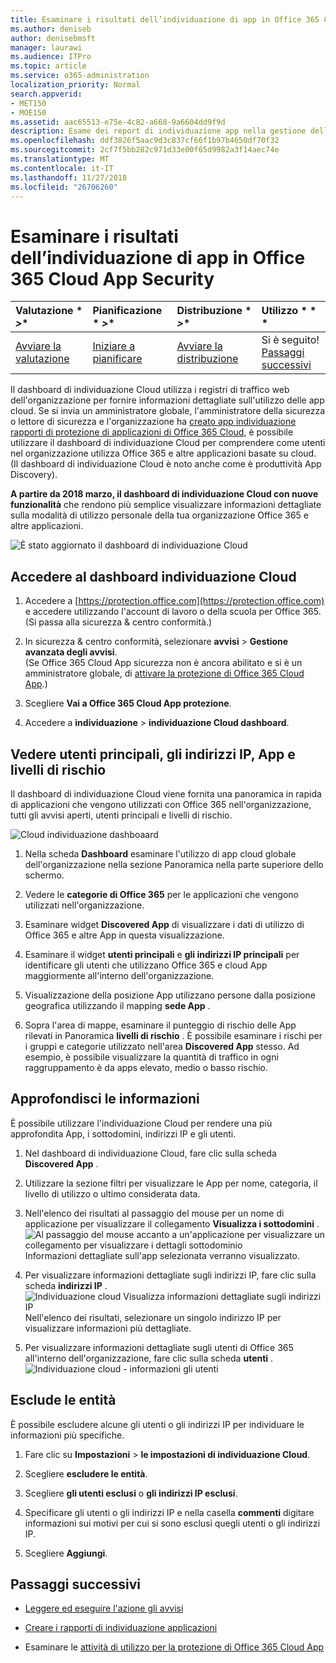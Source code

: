 ```yaml
---
title: Esaminare i risultati dell’individuazione di app in Office 365 Cloud App Security
ms.author: deniseb
author: denisebmsft
manager: laurawi
ms.audience: ITPro
ms.topic: article
ms.service: o365-administration
localization_priority: Normal
search.appverid:
- MET150
- MOE150
ms.assetid: aac65513-e75e-4c82-a668-9a6604dd9f9d
description: Esame dei report di individuazione app nella gestione della protezione avanzata consentono di ulteriori informazioni sull'utilizzano di applicazioni basate su cloud persone nell'organizzazione. Dopo aver creato i rapporti di individuazione app utilizzando i file di registro dai firewall e proxy, esaminare i risultati nel dashboard di individuazione applicazioni.
ms.openlocfilehash: ddf3826f5aac9d3c837cf66f1b97b4650df70f32
ms.sourcegitcommit: 2cf7f5bb282c971d33e00f65d9982a3f14aec74e
ms.translationtype: MT
ms.contentlocale: it-IT
ms.lasthandoff: 11/27/2018
ms.locfileid: "26706260"
---
```

# <a name="review-app-discovery-findings-in-office-365-cloud-app-security"></a>Esaminare i risultati dell’individuazione di app in Office 365 Cloud App Security
  
|Valutazione * *\>**|Pianificazione * *\>**|Distribuzione * *\>**|Utilizzo * * *|
|:-----|:-----|:-----|:-----|
|[Avviare la valutazione](office-365-cas-overview.md) <br/> |[Iniziare a pianificare](get-ready-for-office-365-cas.md) <br/> |[Avviare la distribuzione](turn-on-office-365-cas.md) <br/> |Si è seguito!  <br/> [Passaggi successivi](#next-steps) <br/> |
   
Il dashboard di individuazione Cloud utilizza i registri di traffico web dell'organizzazione per fornire informazioni dettagliate sull'utilizzo delle app cloud. Se si invia un amministratore globale, l'amministratore della sicurezza o lettore di sicurezza e l'organizzazione ha [creato app individuazione rapporti di protezione di applicazioni di Office 365 Cloud](create-app-discovery-reports-in-ocas.md), è possibile utilizzare il dashboard di individuazione Cloud per comprendere come utenti nel organizzazione utilizza Office 365 e altre applicazioni basate su cloud. (Il dashboard di individuazione Cloud è noto anche come è produttività App Discovery).
  
 **A partire da 2018 marzo, il dashboard di individuazione Cloud con nuove funzionalità** che rendono più semplice visualizzare informazioni dettagliate sulla modalità di utilizzo personale della tua organizzazione Office 365 e altre applicazioni. 
  
![È stato aggiornato il dashboard di individuazione Cloud](media/12712681-c0b3-4cb3-b7fd-2cf2ad4e825f.png)
     
## <a name="go-to-the-cloud-discovery-dashboard"></a>Accedere al dashboard individuazione Cloud

1. Accedere a [https://protection.office.com](https://protection.office.com) e accedere utilizzando l'account di lavoro o della scuola per Office 365. (Si passa alla sicurezza &amp; centro conformità.) 
    
2. In sicurezza &amp; centro conformità, selezionare **avvisi** \> **Gestione avanzata degli avvisi**.<br/>(Se Office 365 Cloud App sicurezza non è ancora abilitato e si è un amministratore globale, di [attivare la protezione di Office 365 Cloud App](turn-on-office-365-cas.md).)
    
3. Scegliere **Vai a Office 365 Cloud App protezione**.
    
4. Accedere a **individuazione** \> **individuazione Cloud dashboard**.
    
## <a name="see-your-top-users-ip-addresses-apps-and-risk-levels"></a>Vedere utenti principali, gli indirizzi IP, App e livelli di rischio

Il dashboard di individuazione Cloud viene fornita una panoramica in rapida di applicazioni che vengono utilizzati con Office 365 nell'organizzazione, tutti gli avvisi aperti, utenti principali e livelli di rischio.
  
![Cloud individuazione dashboaard](media/06696946-fbdf-4781-b5b8-2ac074fcb2a1.png)
  
1. Nella scheda **Dashboard** esaminare l'utilizzo di app cloud globale dell'organizzazione nella sezione Panoramica nella parte superiore dello schermo. 
    
2. Vedere le **categorie di Office 365** per le applicazioni che vengono utilizzati nell'organizzazione. 
    
3. Esaminare widget **Discovered App** di visualizzare i dati di utilizzo di Office 365 e altre App in questa visualizzazione. 
    
4. Esaminare il widget **utenti principali** e **gli indirizzi IP principali** per identificare gli utenti che utilizzano Office 365 e cloud App maggiormente all'interno dell'organizzazione. 
    
5. Visualizzazione della posizione App utilizzano persone dalla posizione geografica utilizzando il mapping **sede App** . 
    
6. Sopra l'area di mappe, esaminare il punteggio di rischio delle App rilevati in Panoramica **livelli di rischio** . È possibile esaminare i rischi per i gruppi e categorie utilizzato nell'area **Discovered App** stesso. Ad esempio, è possibile visualizzare la quantità di traffico in ogni raggruppamento è da apps elevato, medio o basso rischio. 
    
## <a name="dive-deeper-into-the-information"></a>Approfondisci le informazioni

È possibile utilizzare l'individuazione Cloud per rendere una più approfondita App, i sottodomini, indirizzi IP e gli utenti.
  
1. Nel dashboard di individuazione Cloud, fare clic sulla scheda **Discovered App** . 
    
2. Utilizzare la sezione filtri per visualizzare le App per nome, categoria, il livello di utilizzo o ultimo considerata data.
    
3. Nell'elenco dei risultati al passaggio del mouse per un nome di applicazione per visualizzare il collegamento **Visualizza i sottodomini** .<br/> ![Al passaggio del mouse accanto a un'applicazione per visualizzare un collegamento per visualizzare i dettagli sottodominio](media/4a212215-8a2c-46fd-9ef9-89e4064658a6.png)<br/>Informazioni dettagliate sull'app selezionata verranno visualizzato.
    
4. Per visualizzare informazioni dettagliate sugli indirizzi IP, fare clic sulla scheda **indirizzi IP** .<br/>![Individuazione cloud Visualizza informazioni dettagliate sugli indirizzi IP](media/0c742bf6-da9e-4d22-8656-a27a5007d5d5.png)<br/>Nell'elenco dei risultati, selezionare un singolo indirizzo IP per visualizzare informazioni più dettagliate.
    
5. Per visualizzare informazioni dettagliate sugli utenti di Office 365 all'interno dell'organizzazione, fare clic sulla scheda **utenti** .<br/>![Individuazione cloud - informazioni gli utenti](media/2d9c2d85-01e6-4057-8020-d9a68f26bbac.png)
  
## <a name="exclude-entities"></a>Esclude le entità

È possibile escludere alcune gli utenti o gli indirizzi IP per individuare le informazioni più specifiche.
  
1. Fare clic su **Impostazioni** \> **le impostazioni di individuazione Cloud**.
    
2. Scegliere **escludere le entità**.
    
3. Scegliere **gli utenti esclusi** o **gli indirizzi IP esclusi**.
    
4. Specificare gli utenti o gli indirizzi IP e nella casella **commenti** digitare informazioni sui motivi per cui si sono esclusi quegli utenti o gli indirizzi IP. 
    
5. Scegliere **Aggiungi**.
    
## <a name="next-steps"></a>Passaggi successivi

- [Leggere ed eseguire l'azione gli avvisi](review-office-365-cas-alerts.md)
    
- [Creare i rapporti di individuazione applicazioni](create-app-discovery-reports-in-ocas.md)
    
- Esaminare le [attività di utilizzo per la protezione di Office 365 Cloud App](utilization-activities-for-ocas.md)
    

